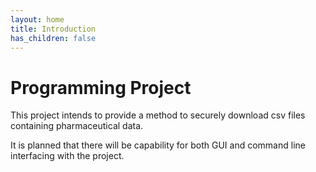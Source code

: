 ```yaml
---
layout: home
title: Introduction
has_children: false
---
```

# Programming Project

This project intends to provide a method to securely download csv files containing pharmaceutical data.

It is planned that there will be capability for both GUI and command line interfacing with the project.

